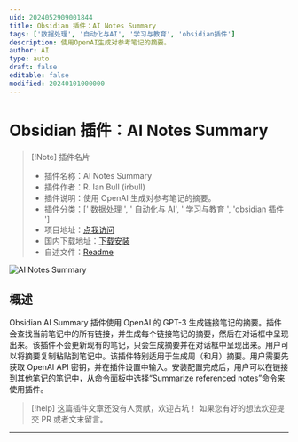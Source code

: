 ```yaml
---
uid: 2024052909001844
title: Obsidian 插件：AI Notes Summary
tags: ['数据处理', '自动化与AI', '学习与教育', 'obsidian插件']
description: 使用OpenAI生成对参考笔记的摘要。
author: AI
type: auto
draft: false
editable: false
modified: 20240101000000
---
```


# Obsidian 插件：AI Notes Summary

> [!Note] 插件名片
> - 插件名称：AI Notes Summary
> - 插件作者：R. Ian Bull (irbull)
> - 插件说明：使用 OpenAI 生成对参考笔记的摘要。
> - 插件分类：[' 数据处理 ', ' 自动化与 AI', ' 学习与教育 ', 'obsidian 插件 ']
> - 项目地址：[点我访问](https://github.com/irbull/obsidian-ai-summary)
> - 国内下载地址：[下载安装](https://pkmer.cn/products/plugin/pluginMarket/?ai-summary)
> - 自述文件：[Readme](https://ghproxy.net/https://raw.githubusercontent.com/irbull/obsidian-ai-summary/main/README.md)

![AI Notes Summary](https://cdn.pkmer.cn/covers/ai-summary.png!pkmer)

## 概述

Obsidian AI Summary 插件使用 OpenAI 的 GPT-3 生成链接笔记的摘要。插件会查找当前笔记中的所有链接，并生成每个链接笔记的摘要，然后在对话框中呈现出来。该插件不会更新现有的笔记，只会生成摘要并在对话框中呈现出来。用户可以将摘要复制粘贴到笔记中。该插件特别适用于生成周（和月）摘要。用户需要先获取 OpenAI API 密钥，并在插件设置中输入。安装配置完成后，用户可以在链接到其他笔记的笔记中，从命令面板中选择“Summarize referenced notes”命令来使用插件。

> [!help]
> 这篇插件文章还没有人贡献，欢迎占坑！
> 如果您有好的想法欢迎提交 PR 或者文末留言。

---



